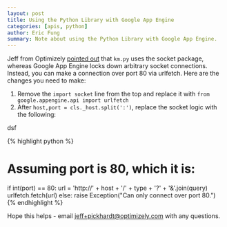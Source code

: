 ```yaml
---
layout: post
title: Using the Python Library with Google App Engine
categories: [apis, python]
author: Eric Fung
summary: Note about using the Python Library with Google App Engine.
---
```

Jeff from Optimizely [pointed out][python-issue1] that `km.py` uses the socket package, whereas Google App Engine locks down arbitrary socket connections. Instead, you can make a connection over port 80 via urlfetch. Here are the changes you need to make:

1. Remove the `import socket` line from the top and replace it with `from google.appengine.api import urlfetch`
2. After `host,port = cls._host.split(':')`, replace the socket logic with the following:

dsf

{% highlight python %}
# Assuming port is 80, which it is:
if int(port) == 80:
  url = 'http://' + host + '/' + type + '?' + '&'.join(query)
  urlfetch.fetch(url)
else:
  raise Exception("Can only connect over port 80.")
{% endhighlight %}

Hope this helps - email jeff+pickhardt@optimizely.com with any questions.

[python-issue1]: https://github.com/kissmetrics/KISSmetrics/issues/1